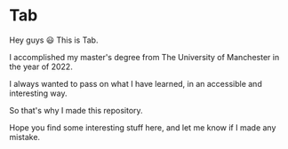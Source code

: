 # Tab
Hey guys 😃 This is Tab.

I accomplished my master's degree from The University of Manchester in the year of 2022.

I always wanted to pass on what I have learned, in an accessible and interesting way.

So that's why I made this repository.

Hope you find some interesting stuff here, and let me know if I made any mistake.
